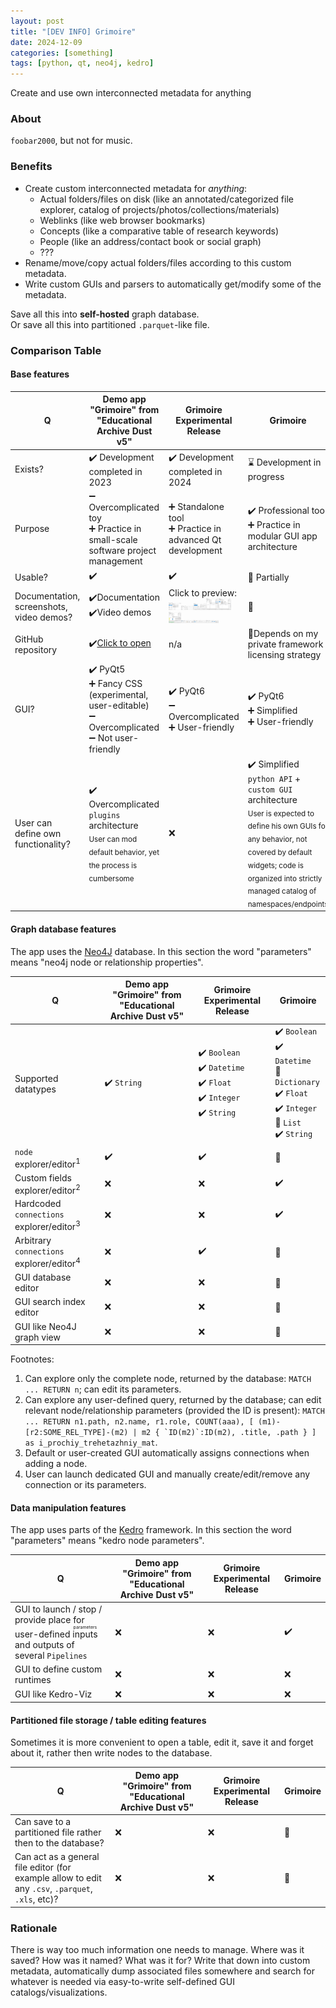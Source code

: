 ```yaml
---
layout: post
title: "[DEV INFO] Grimoire"
date: 2024-12-09
categories: [something]
tags: [python, qt, neo4j, kedro]
---
```


Create and use own interconnected metadata for anything

<!--more-->

### About

`foobar2000`, but not for music.

### Benefits

- Create custom interconnected metadata for *anything*:
    - Actual folders/files on disk (like an annotated/categorized file explorer, catalog of projects/photos/collections/materials)
    - Weblinks (like web browser bookmarks)
    - Concepts (like a comparative table of research keywords)
    - People (like an address/contact book or social graph)
    - ???
- Rename/move/copy actual folders/files according to this custom metadata.
- Write custom GUIs and parsers to automatically get/modify some of the metadata.

Save all this into **self-hosted** graph database.  
Or save all this into partitioned `.parquet`-like file.

### Comparison Table

#### Base features

| Q | Demo app "Grimoire" from "Educational Archive Dust v5" | Grimoire Experimental Release | Grimoire |
| --- | --- | --- | --- |
| Exists? | ✔️ Development completed in 2023 | ✔️ Development completed in 2024 | ⌛ Development in progress |
| Purpose | ➖ Overcomplicated toy<br>➕ Practice in  small-scale software project management | ➕ Standalone tool<br>➕ Practice in advanced Qt development | ✔️ Professional tool<br>➕ Practice in modular GUI app architecture |
| Usable? | ✔️ | ✔️ | 🚧 Partially |
| Documentation, screenshots, video demos? | ✔️Documentation<br>✔️Video demos | Click to preview:<br><img src="/assets/2024-12-09-playlists-menu.png" width="20px" alt="Enhanced context menus, table views" /><img src="/assets/2024-12-09-playlist-contents.png" width="20px" alt='Only one "playlist" can be active at a time' /><img src="/assets/2024-12-09-foo-editor.png" width="20px" alt="Enhanced FooEditor with responsive row selector" /><img src="/assets/2024-12-09-file-renamer-preset-editor.png" width="20px" alt="Enhanced FileRenamer with responsive previews; FooEditor multiple datatype delegate showcase" /><img src="/assets/2024-12-09-file-renamer-context-menu.png" width="20px" alt="Enhanced FileRenamer preset management context menu" /><img src="/assets/2024-12-09-file-renamer-done.png" width="20px" alt="Enhanced FileRenamer GUI with detailed reports" /><img src="/assets/2024-12-09-rel-compare.png" width="20px" alt="Arbitrary relationship editor prototype, compare selected nodes" /><img src="/assets/2024-12-09-rel-one.png" width="20px" alt="Arbitrary relationship editor prototype, explore one node" /><img src="/assets/2024-12-09-rel-compare-menu.png" width="20px" alt="Arbitrary relationship editor prototype, menu with available functions" /> | 🚧 |
| GitHub repository | ✔️[Click to open](https://github.com/gggrv/edu_archive_dust_v5) | n/a | 🤔Depends on my private framework licensing strategy |
| GUI? | ✔️ PyQt5<br>➕ Fancy CSS (experimental, user-editable)<br>➖ Overcomplicated<br>➖ Not user-friendly | ✔️ PyQt6<br>➖ Overcomplicated<br>➕ User-friendly | ✔️ PyQt6<br>➕ Simplified<br>➕ User-friendly |
| User can define own functionality? | ✔️ Overcomplicated `plugins` architecture<br><sub>User can mod default behavior, yet the process is cumbersome</sub> | ❌ | ✔️ Simplified `python API` + `custom GUI` architecture<br><sub>User is expected to define his own GUIs for any behavior, not covered by default widgets; code is organized into strictly managed catalog of namespaces/endpoints</sub> |

#### Graph database features

The app uses the [Neo4J](https://neo4j.com) database. In this section the word "parameters" means "neo4j node or relationship properties".

| Q | Demo app "Grimoire" from "Educational Archive Dust v5" | Grimoire Experimental Release | Grimoire |
| --- | --- | --- | --- |
| Supported datatypes | ✔️ `String` | ✔️ `Boolean`<br>✔️ `Datetime`<br>✔️ `Float`<br>✔️ `Integer`<br>✔️ `String` | ✔️ `Boolean`<br>✔️ `Datetime`<br>🤔 `Dictionary`<br>✔️ `Float`<br>✔️ `Integer`<br>🤔 `List`<br>✔️ `String` |
| `node` explorer/editor<sup>1</sup> | ✔️ | ✔️ | 🤔 |
| Custom fields explorer/editor<sup>2</sup> | ❌ | ❌ | ✔️ |
| Hardcoded `connections` explorer/editor<sup>3</sup> | ❌ | ❌ | ✔️ |
| Arbitrary `connections` explorer/editor<sup>4</sup> | ❌ | ✔️ | 🤔 |
| GUI database editor | ❌ | ❌ | 🤔 |
| GUI search index editor | ❌ | ❌ | 🤔 |
| GUI like Neo4J graph view | ❌ | ❌ | 🤔 |

Footnotes:
1. Can explore only the complete node, returned by the database: `MATCH ... RETURN n`; can edit its parameters.
2. Can explore any user-defined query, returned by the database; can edit relevant node/relationship parameters (provided the ID is present): ```MATCH ... RETURN n1.path, n2.name, r1.role, COUNT(aaa), [ (m1)-[r2:SOME_REL_TYPE]-(m2) | m2 { `ID(m2)`:ID(m2), .title, .path } ] as i_prochiy_trehetazhniy_mat```.
3. Default or user-created GUI automatically assigns connections when adding a node.
4. User can launch dedicated GUI and manually create/edit/remove any connection or its parameters.

#### Data manipulation features

The app uses parts of the [Kedro](https://kedro.org) framework. In this section the word "parameters" means "kedro node parameters".

| Q | Demo app "Grimoire" from "Educational Archive Dust v5" | Grimoire Experimental Release | Grimoire |
| --- | --- | --- | --- |
| GUI to launch / stop / provide place for user-defined <ruby>inputs<rt>parameters</rt></ruby> and outputs of several `Pipelines` | ❌ | ❌ | ✔️ |
| GUI to define custom runtimes | ❌ | ❌ | ❌ |
| GUI like Kedro-Viz | ❌ | ❌ | ❌ |

#### Partitioned file storage / table editing features

Sometimes it is more convenient to open a table, edit it, save it and forget about it, rather then write nodes to the database.

| Q | Demo app "Grimoire" from "Educational Archive Dust v5" | Grimoire Experimental Release | Grimoire |
| --- | --- | --- | --- |
| Can save to a partitioned file rather then to the database? | ❌ | ❌ | 🤔 |
| Can act as a general file editor (for example allow to edit any `.csv`, `.parquet`, `.xls`, etc)? | ❌ | ❌ | 🤔 |

### Rationale

There is way too much information one needs to manage. Where was it saved? How was it named? What was it for? Write that down into custom metadata, automatically dump associated files somewhere and search for whatever is needed via easy-to-write self-defined GUI catalogs/visualizations.
